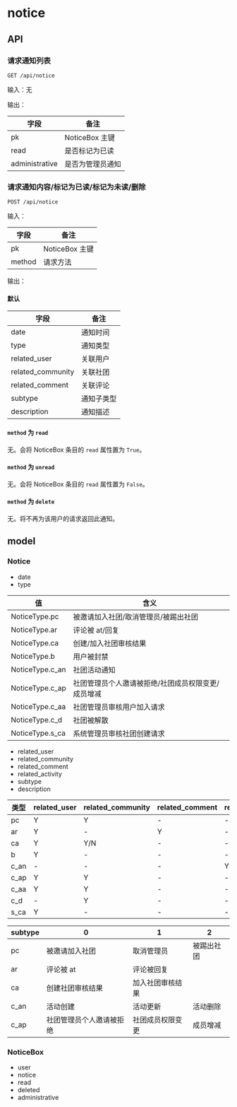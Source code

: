 # notice

## API

### 请求通知列表

`GET /api/notice`

输入：无

输出：

| 字段 | 备注 |
| -- | -- |
| pk | NoticeBox 主键 |
| read | 是否标记为已读 |
| administrative | 是否为管理员通知 |

### 请求通知内容/标记为已读/标记为未读/删除

`POST /api/notice`

输入：

| 字段 | 备注 |
| -- | -- |
| pk | NoticeBox 主键 |
| method | 请求方法 |

输出：

#### 默认

| 字段 | 备注 |
| -- | -- |
| date | 通知时间 |
| type | 通知类型 |
| related_user | 关联用户 |
| related_community | 关联社团 |
| related_comment | 关联评论 |
| subtype | 通知子类型 |
| description | 通知描述 |

#### `method` 为 `read`

无。会将 NoticeBox 条目的 `read` 属性置为 `True`。

#### `method` 为 `unread`

无。会将 NoticeBox 条目的 `read` 属性置为 `False`。

#### `method` 为 `delete`

无。将不再为该用户的请求返回此通知。

## model

### Notice

+ date
+ type

| 值               | 含义                                               |
| ---------------- | -------------------------------------------------- |
| NoticeType.pc   | 被邀请加入社团/取消管理员/被踢出社团          |
| NoticeType.ar   | 评论被 at/回复                                     |
| NoticeType.ca   | 创建/加入社团审核结果                              |
| NoticeType.b    | 用户被封禁                                         |
| NoticeType.c_an   | 社团活动通知                               |
| NoticeType.c_ap | 社团管理员个人邀请被拒绝/社团成员权限变更/成员增减 |
| NoticeType.c_aa | 社团管理员审核用户加入请求                         |
| NoticeType.c_d  | 社团被解散                                         |
| NoticeType.s_ca | 系统管理员审核社团创建请求                         |

+ related_user
+ related_community
+ related_comment
+ related_activity
+ subtype
+ description

| 类型 | related_user | related_community | related_comment | related_activity | subtype | description |
| ---- | ------------ | ----------------- | --------------- | ---------------- | ------- | ----------- |
| pc   | Y            | Y                 | -               | -                | Y       | -           |
| ar   | Y            | -                 | Y               | -                | Y       | -           |
| ca   | Y            | Y/N               | -               | -                | Y       | Y           |
| b    | Y            | -                 | -               | -                | -       | Y           |
| c_an | -            | -                 | -               | Y                | Y       | -           |
| c_ap | Y            | Y                 | -               | -                | Y       | -           |
| c_aa | Y            | Y                 | -               | -                | -       | Y           |
| c_d  | -            | Y                 | -               | -                | -       | Y           |
| s_ca | Y            | -                 | -               | -                | -       | Y           |

| subtype | 0                        | 1                | 2          |
| ------- | ------------------------ | ---------------- | ---------- |
| pc      | 被邀请加入社团           | 取消管理员       | 被踢出社团 |
| ar      | 评论被 at                | 评论被回复       |            |
| ca      | 创建社团审核结果         | 加入社团审核结果 |            |
| c_an    | 活动创建                 | 活动更新         | 活动删除   |
| c_ap    | 社团管理员个人邀请被拒绝 | 社团成员权限变更 | 成员增减   |

### NoticeBox

+ user
+ notice
+ read
+ deleted
+ administrative
